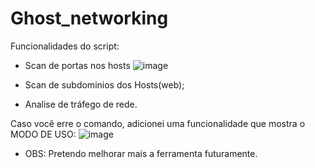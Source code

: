 # Ghost_networking

Funcionalidades do script:
- Scan de portas nos hosts
![image](https://user-images.githubusercontent.com/92878748/209012811-3cb2d55c-4118-4453-919c-cb15918d31e7.png)

- Scan de subdominios dos Hosts(web);
- Analise de tráfego de rede.

Caso você erre o comando, adicionei uma funcionalidade que mostra o MODO DE USO:
![image](https://user-images.githubusercontent.com/92878748/209012299-acbc3d3b-a0d7-4798-a18c-76d58a193a8b.png)

- OBS: Pretendo melhorar mais a ferramenta futuramente.
